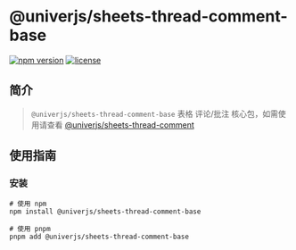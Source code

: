 # @univerjs/sheets-thread-comment-base

[![npm version](https://img.shields.io/npm/v/@univerjs/sheets-thread-comment-base)](https://npmjs.org/packages/@univerjs/sheets-thread-comment-base)
[![license](https://img.shields.io/npm/l/@univerjs/sheets-thread-comment-base)](https://img.shields.io/npm/l/@univerjs/sheets-thread-comment-base)

## 简介

> `@univerjs/sheets-thread-comment-base` 表格 评论/批注 核心包，如需使用请查看 [@univerjs/sheets-thread-comment](../sheets-thread-comment/README-zh.md)


## 使用指南

### 安装

```shell
# 使用 npm
npm install @univerjs/sheets-thread-comment-base

# 使用 pnpm
pnpm add @univerjs/sheets-thread-comment-base
```

